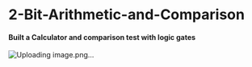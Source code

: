 # 2-Bit-Arithmetic-and-Comparison
#### Built a Calculator and comparison test with logic gates
![Uploading image.png…]()
